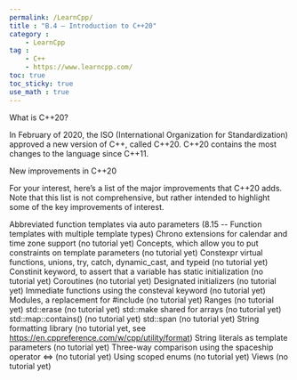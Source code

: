 ```yaml
---
permalink: /LearnCpp/
title : "B.4 — Introduction to C++20"
category :
    - LearnCpp
tag : 
    - C++
    - https://www.learncpp.com/
toc: true  
toc_sticky: true 
use_math : true
---
```



What is C++20?

In February of 2020, the ISO (International Organization for Standardization) approved a new version of C++, called C++20. C++20 contains the most changes to the language since C++11.

New improvements in C++20

For your interest, here’s a list of the major improvements that C++20 adds. Note that this list is not comprehensive, but rather intended to highlight some of the key improvements of interest.

Abbreviated function templates via auto parameters (8.15 -- Function templates with multiple template types)
Chrono extensions for calendar and time zone support (no tutorial yet)
Concepts, which allow you to put constraints on template parameters (no tutorial yet)
Constexpr virtual functions, unions, try, catch, dynamic_cast, and typeid (no tutorial yet)
Constinit keyword, to assert that a variable has static initialization (no tutorial yet)
Coroutines (no tutorial yet)
Designated initializers (no tutorial yet)
Immediate functions using the consteval keyword (no tutorial yet)
Modules, a replacement for #include (no tutorial yet)
Ranges (no tutorial yet)
std::erase (no tutorial yet)
std::make shared for arrays (no tutorial yet)
std::map::contains() (no tutorial yet)
std::span (no tutorial yet)
String formatting library (no tutorial yet, see https://en.cppreference.com/w/cpp/utility/format)
String literals as template parameters (no tutorial yet)
Three-way comparison using the spaceship operator <=> (no tutorial yet)
Using scoped enums (no tutorial yet)
Views (no tutorial yet)
